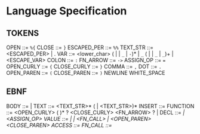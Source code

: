 # Language Specification

## TOKENS

OPEN        ::= `%{`
CLOSE       ::= `}`
ESCAPED_PER ::= `%%`
TEXT_STR    ::= <ESCAPED_PER>
            |   .
VAR         ::= <lower_char> (<char> | <number> | `_` | `-`)*
            |   `_` (<char> | <number> | `_` | `_`)+
            |   <ESCAPE_VAR>
COLON       ::= `:`
FN_ARROW    ::= `->`
ASSIGN_OP   ::= `=`
OPEN_CURLY  ::= `{`
CLOSE_CURLY ::= `}`
COMMA       ::= `,`
DOT         ::= `.`
OPEN_PAREN  ::= `(`
CLOSE_PAREN ::= `)`
NEWLINE
WHITE_SPACE

## EBNF

BODY            ::= <FUNCTION>
                |   <TEXT>
TEXT            ::= <TEXT_STR>* (<INSERT> | <TEXT_STR>)*
INSERT          ::= <OPEN> <VALUE> <CLOSE>
FUNCTION        ::= <OPEN_CURLY> (<DECL> <COMMA>)* <DECL>? <CLOSE_CURLY> <FN_ARROW> <NEWLINE>? <BODY>
                |   <DECL> <BODY>
DECL            ::= <VAR>
                |   <VAR> <ASSIGN_OP> <FUNCTION>
VALUE           ::= <VAR>
                |   <ACCESS>
                |   <FN_CALL>
                |   <OPEN_PAREN> <VALUE> <CLOSE_PAREN>
ACCESS          ::= <VAR> <DOT> <ACCESS>
FN_CALL         ::= <VALUE> <VALUE>

